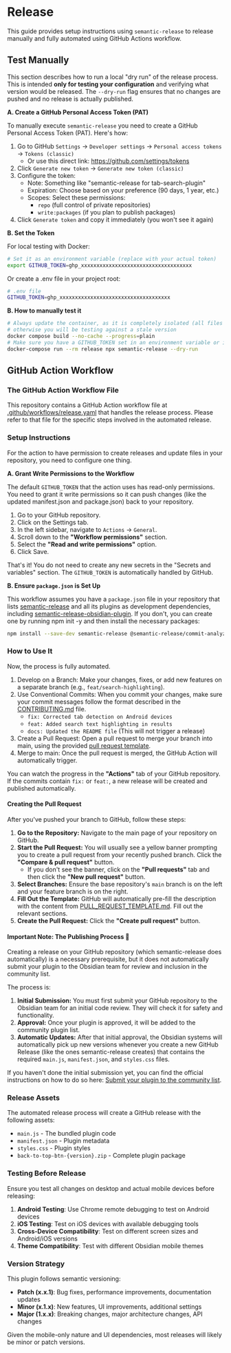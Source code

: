 # Release

This guide provides setup instructions using `semantic-release` to release manually and fully automated using GitHub Actions workflow.

## Test Manually

This section describes how to run a local "dry run" of the release process. This is intended **only for testing your configuration** and verifying what version would be released. The `--dry-run` flag ensures that no changes are pushed and no release is actually published.

**A. Create a GitHub Personal Access Token (PAT)**

To manually execute `semantic-release` you need to create a GitHub Personal Access Token (PAT). Here's how:

1. Go to GitHub `Settings` → `Developer settings` → `Personal access tokens` → `Tokens (classic)`
    - Or use this direct link: https://github.com/settings/tokens
2. Click `Generate new token` → `Generate new token (classic)`
3. Configure the token:
    - Note: Something like "semantic-release for tab-search-plugin"
    - Expiration: Choose based on your preference (90 days, 1 year, etc.)
    - Scopes: Select these permissions:
        - `repo` (full control of private repositories)
        - `write:packages` (if you plan to publish packages)
4. Click `Generate token` and copy it immediately (you won't see it again)

**B. Set the Token**

For local testing with Docker:

```bash
# Set it as an environment variable (replace with your actual token)
export GITHUB_TOKEN=ghp_xxxxxxxxxxxxxxxxxxxxxxxxxxxxxxxxxxxx
```

Or create a .env file in your project root:

```bash
# .env file
GITHUB_TOKEN=ghp_xxxxxxxxxxxxxxxxxxxxxxxxxxxxxxxxxxxx
```

**B. How to manually test it**

```bash
# Always update the container, as it is completely isolated (all files including .git are copied into the container),
# otherwise you will be testing against a stale version
docker compose build --no-cache --progress=plain
# Make sure you have a GITHUB_TOKEN set in an environment variable or in a .env file
docker-compose run --rm release npx semantic-release --dry-run
```

##  GitHub Action Workflow

### The GitHub Action Workflow File

This repository contains a GitHub Action workflow file at [.github/workflows/release.yaml](.github/workflows/release.yaml) that handles the release process. Please refer to that file for the specific steps involved in the automated release.

### Setup Instructions

For the action to have permission to create releases and update files in your repository, you need to configure one thing.

**A. Grant Write Permissions to the Workflow**

The default `GITHUB_TOKEN` that the action uses has read-only permissions. You need to grant it write permissions so it can push changes (like the updated manifest.json and package.json) back to your repository.

1. Go to your GitHub repository.
2. Click on the Settings tab.
3. In the left sidebar, navigate to `Actions` -> `General`.
4. Scroll down to the **"Workflow permissions"** section.
5. Select the **"Read and write permissions"** option.
6. Click Save.

That's it! You do not need to create any new secrets in the "Secrets and variables" section. The `GITHUB_TOKEN` is automatically handled by GitHub.

**B. Ensure `package.json` is Set Up**

This workflow assumes you have a `package.json` file in your repository that lists [semantic-release](https://github.com/semantic-release/semantic-release) and all its plugins as development dependencies, including [semantic-release-obsidian-plugin](https://github.com/brianrodri/semantic-release-obsidian-plugin). If you don't, you can create one by running npm init -y and then install the necessary packages:

```bash
npm install --save-dev semantic-release @semantic-release/commit-analyzer @semantic-release/release-notes-generator @semantic-release/changelog @semantic-release/npm @semantic-release/git @semantic-release/github brianrodri/semantic-release-obsidian-plugin
```

### How to Use It

Now, the process is fully automated.

1. Develop on a Branch: Make your changes, fixes, or add new features on a separate branch (e.g., `feat/search-highlighting`).
2. Use Conventional Commits: When you commit your changes, make sure your commit messages follow the format described in the [CONTRIBUTING.md](CONTRIBUTING.md) file.
    - `fix: Corrected tab detection on Android devices`
    - `feat: Added search text highlighting in results`
    - `docs: Updated the README file` (This will not trigger a release)
3. Create a Pull Request: Open a pull request to merge your branch into main, using the provided [pull request template](PULL_REQUEST_TEMPLATE.md).
4. Merge to main: Once the pull request is merged, the GitHub Action will automatically trigger.

You can watch the progress in the **"Actions"** tab of your GitHub repository. If the commits contain `fix:` or `feat:`, a new release will be created and published automatically.

#### Creating the Pull Request
After you've pushed your branch to GitHub, follow these steps:
1.  **Go to the Repository:** Navigate to the main page of your repository on GitHub.
2.  **Start the Pull Request:** You will usually see a yellow banner prompting you to create a pull request from your recently pushed branch. Click the **"Compare & pull request"** button.
    * If you don't see the banner, click on the **"Pull requests"** tab and then click the **"New pull request"** button.
3.  **Select Branches:** Ensure the base repository's `main` branch is on the left and your feature branch is on the right.
4.  **Fill Out the Template:** GitHub will automatically pre-fill the description with the content from [PULL_REQUEST_TEMPLATE.md](PULL_REQUEST_TEMPLATE.md). Fill out the relevant sections.
5.  **Create the Pull Request:** Click the **"Create pull request"** button.

#### Important Note: The Publishing Process 📝
Creating a release on your GitHub repository (which semantic-release does automatically) is a necessary prerequisite, but it does not automatically submit your plugin to the Obsidian team for review and inclusion in the community list.

The process is:
1.  **Initial Submission:** You must first submit your GitHub repository to the Obsidian team for an initial code review. They will check it for safety and functionality.
2.  **Approval:** Once your plugin is approved, it will be added to the community plugin list.
3.  **Automatic Updates:** After that initial approval, the Obsidian systems will automatically pick up new versions whenever you create a new GitHub Release (like the ones semantic-release creates) that contains the required `main.js`, `manifest.json`, and `styles.css` files.

If you haven't done the initial submission yet, you can find the official instructions on how to do so here: [Submit your plugin to the community list](https://docs.obsidian.md/Plugins/Releasing/Submit+your+plugin).

### Release Assets

The automated release process will create a GitHub release with the following assets:
- `main.js` - The bundled plugin code
- `manifest.json` - Plugin metadata
- `styles.css` - Plugin styles
- `back-to-top-btn-{version}.zip` - Complete plugin package

### Testing Before Release

Ensure you test all changes on desktop and actual mobile devices before releasing:

1. **Android Testing**: Use Chrome remote debugging to test on Android devices
2. **iOS Testing**: Test on iOS devices with available debugging tools
3. **Cross-Device Compatibility**: Test on different screen sizes and Android/iOS versions
4. **Theme Compatibility**: Test with different Obsidian mobile themes

### Version Strategy

This plugin follows semantic versioning:
- **Patch (x.x.1)**: Bug fixes, performance improvements, documentation updates
- **Minor (x.1.x)**: New features, UI improvements, additional settings
- **Major (1.x.x)**: Breaking changes, major architecture changes, API changes

Given the mobile-only nature and UI dependencies, most releases will likely be minor or patch versions.